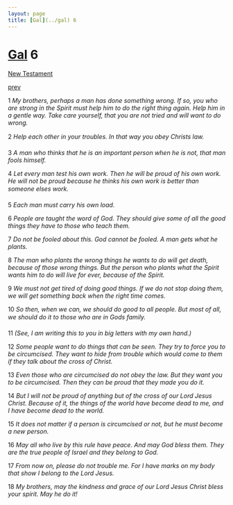 ```yaml
---
layout: page
title: [Gal](../gal) 6
---
```


# [Gal](../gal) 6

[New Testament](/new-testament)


[prev](gal-5.html)

1 _My brothers, perhaps a man has done something wrong. If so, you who are strong in the Spirit must help him to do the right thing again. Help him in a gentle way. Take care yourself, that you are not tried and will want to do wrong._

2 _Help each other in your troubles. In that way you obey Christs law._

3 _A man who thinks that he is an important person when he is not, that man fools himself._

4 _Let every man test his own work. Then he will be proud of his own work. He will not be proud because he thinks his own work is better than someone elses work._

5 _Each man must carry his own load._

6 _People are taught the word of God. They should give some of all the good things they have to those who teach them._

7 _Do not be fooled about this. God cannot be fooled. A man gets what he plants._

8 _The man who plants the wrong things he wants to do will get death, because of those wrong things. But the person who plants what the Spirit wants him to do will live for ever,  because of the Spirit._

9 _We must not get tired of doing good things. If we do not stop doing them, we will get something back when the right time comes._

10 _So then, when we can, we should do good to all people. But most of all, we should do it to those who are in Gods family._

11 _(See, I am writing this to you in big letters with my own hand.)_

12 _Some people want to do things that can be seen. They try to force you to be circumcised.  They want to hide from trouble which would come to them if they talk about the cross of Christ._

13 _Even those who are circumcised do not obey the law. But they want you to be circumcised. Then they can be proud that they made you do it._

14 _But I will not be proud of anything but of the cross of our Lord Jesus Christ. Because of it, the things of the world have become dead to me, and I have become dead to the world._

15 _It does not matter if a person is circumcised or not, but he must become a new person._

16 _May all who live by this rule have peace. And may God bless them. They are the true people of Israel and they belong to God._

17 _From now on, please do not trouble me. For I have marks on my body that show I belong to the Lord Jesus._

18 _My brothers, may the kindness and grace of our Lord Jesus Christ bless your spirit. May he do it!_

